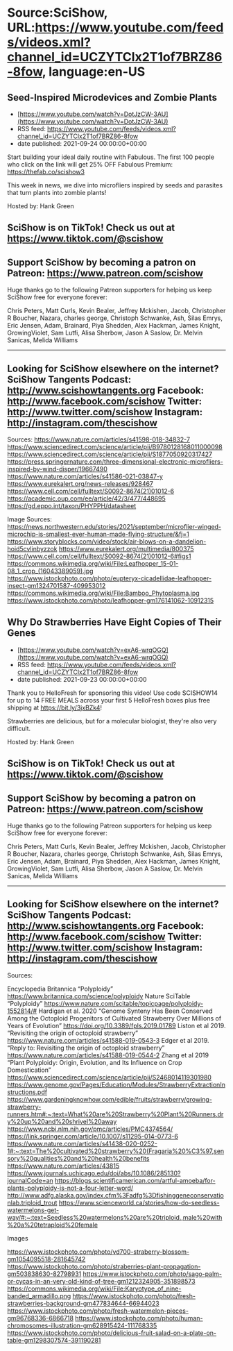 # Source:SciShow, URL:https://www.youtube.com/feeds/videos.xml?channel_id=UCZYTClx2T1of7BRZ86-8fow, language:en-US

## Seed-Inspired Microdevices and Zombie Plants
 - [https://www.youtube.com/watch?v=DotJzCW-3AU](https://www.youtube.com/watch?v=DotJzCW-3AU)
 - RSS feed: https://www.youtube.com/feeds/videos.xml?channel_id=UCZYTClx2T1of7BRZ86-8fow
 - date published: 2021-09-24 00:00:00+00:00

Start building your ideal daily routine with Fabulous. The first 100 people who click on the link will get 25% OFF Fabulous Premium: https://thefab.co/scishow3

This week in news, we dive into microfliers inspired by seeds and parasites that turn plants into zombie plants!

Hosted by: Hank Green

SciShow is on TikTok!  Check us out at https://www.tiktok.com/@scishow 
----------
Support SciShow by becoming a patron on Patreon: https://www.patreon.com/scishow
----------
Huge thanks go to the following Patreon supporters for helping us keep SciShow free for everyone forever:

Chris Peters, Matt Curls, Kevin Bealer, Jeffrey Mckishen, Jacob, Christopher R Boucher, Nazara, charles george, Christoph Schwanke, Ash, Silas Emrys, Eric Jensen, Adam, Brainard, Piya Shedden, Alex Hackman, James Knight, GrowingViolet, Sam Lutfi, Alisa Sherbow, Jason A Saslow, Dr. Melvin Sanicas, Melida Williams

----------
Looking for SciShow elsewhere on the internet?
SciShow Tangents Podcast: http://www.scishowtangents.org
Facebook: http://www.facebook.com/scishow
Twitter: http://www.twitter.com/scishow
Instagram: http://instagram.com/thescishow
----------
Sources:
https://www.nature.com/articles/s41598-018-34832-7
https://www.sciencedirect.com/science/article/pii/B9780128168011000098
https://www.sciencedirect.com/science/article/pii/S1877050920317427
https://press.springernature.com/three-dimensional-electronic-microfliers-inspired-by-wind-disper/19667490
https://www.nature.com/articles/s41586-021-03847-y
https://www.eurekalert.org/news-releases/928467
https://www.cell.com/cell/fulltext/S0092-8674(21)01012-6
https://academic.oup.com/ee/article/42/3/477/448695
https://gd.eppo.int/taxon/PHYPPH/datasheet

Image Sources:
https://news.northwestern.edu/stories/2021/september/microflier-winged-microchip-is-smallest-ever-human-made-flying-structure/&fj=1
https://www.storyblocks.com/video/stock/air-blows-on-a-dandelion-hoid5cvlinbyzzok
https://www.eurekalert.org/multimedia/800375
https://www.cell.com/cell/fulltext/S0092-8674(21)01012-6#figs1
https://commons.wikimedia.org/wiki/File:Leafhopper_15-01-08_1_crop_(16043389059).jpg
https://www.istockphoto.com/photo/eupteryx-cicadellidae-leafhopper-insect-gm1324701587-409953012
https://commons.wikimedia.org/wiki/File:Bamboo_Phytoplasma.jpg
https://www.istockphoto.com/photo/leafhopper-gm176141062-10912315

## Why Do Strawberries Have Eight Copies of Their Genes
 - [https://www.youtube.com/watch?v=exA6-wrqOGQ](https://www.youtube.com/watch?v=exA6-wrqOGQ)
 - RSS feed: https://www.youtube.com/feeds/videos.xml?channel_id=UCZYTClx2T1of7BRZ86-8fow
 - date published: 2021-09-23 00:00:00+00:00

Thank you to HelloFresh for sponsoring this video! Use code SCISHOW14 for up to 14 FREE MEALS across your first 5 HelloFresh boxes plus free shipping at https://bit.ly/3jxBZk4!

Strawberries are delicious, but for a molecular biologist, they're also very difficult.

Hosted by: Hank Green

SciShow is on TikTok!  Check us out at https://www.tiktok.com/@scishow 
----------
Support SciShow by becoming a patron on Patreon: https://www.patreon.com/scishow
----------
Huge thanks go to the following Patreon supporters for helping us keep SciShow free for everyone forever:

Chris Peters, Matt Curls, Kevin Bealer, Jeffrey Mckishen, Jacob, Christopher R Boucher, Nazara, charles george, Christoph Schwanke, Ash, Silas Emrys, Eric Jensen, Adam, Brainard, Piya Shedden, Alex Hackman, James Knight, GrowingViolet, Sam Lutfi, Alisa Sherbow, Jason A Saslow, Dr. Melvin Sanicas, Melida Williams

----------
Looking for SciShow elsewhere on the internet?
SciShow Tangents Podcast: http://www.scishowtangents.org
Facebook: http://www.facebook.com/scishow
Twitter: http://www.twitter.com/scishow
Instagram: http://instagram.com/thescishow
----------
Sources:

Encyclopedia Britannica “Polyploidy” https://www.britannica.com/science/polyploidy
Nature SciTable “Polyploidy” https://www.nature.com/scitable/topicpage/polyploidy-1552814/# 
Hardigan et al. 2020 “Genome Synteny Has Been Conserved Among the Octoploid Progenitors of Cultivated Strawberry Over Millions of Years of Evolution”  https://doi.org/10.3389/fpls.2019.01789 
Liston et al 2019. “Revisiting the origin of octoploid strawberry” https://www.nature.com/articles/s41588-019-0543-3 
Edger et al 2019. “Reply to: Revisiting the origin of octoploid strawberry” https://www.nature.com/articles/s41588-019-0544-2 
Zhang et al 2019 “Plant Polyploidy: Origin, Evolution, and Its Influence on Crop Domestication” https://www.sciencedirect.com/science/article/pii/S2468014119301980 
https://www.genome.gov/Pages/Education/Modules/StrawberryExtractionInstructions.pdf 
https://www.gardeningknowhow.com/edible/fruits/strawberry/growing-strawberry-runners.htm#:~:text=What%20are%20Strawberry%20Plant%20Runners,dry%20up%20and%20shrivel%20away 
https://www.ncbi.nlm.nih.gov/pmc/articles/PMC4374564/
https://link.springer.com/article/10.1007/s11295-014-0773-6
https://www.nature.com/articles/s41438-020-0252-1#:~:text=The%20cultivated%20strawberry%20(Fragaria%20%C3%97,sensory%20qualities%20and%20health%20benefits 
https://www.nature.com/articles/43815 
https://www.journals.uchicago.edu/doi/abs/10.1086/285130?journalCode=an 
https://blogs.scientificamerican.com/artful-amoeba/for-plants-polyploidy-is-not-a-four-letter-word/ 
http://www.adfg.alaska.gov/index.cfm%3Fadfg%3Dfishinggeneconservationlab.triploid_trout 
https://www.scienceworld.ca/stories/how-do-seedless-watermelons-get-way/#:~:text=Seedless%20watermelons%20are%20triploid.,male%20with%20a%20tetraploid%20female 


Images

https://www.istockphoto.com/photo/vd700-straberry-blossom-gm1054095518-281645742
https://www.istockphoto.com/photo/straberries-plant-propagation-gm503838630-82798931
https://www.istockphoto.com/photo/sago-palm-or-cycas-in-an-very-old-kind-of-tree-gm1212324905-351898573
https://commons.wikimedia.org/wiki/File:Karyotype_of_nine-banded_armadillo.png
https://www.istockphoto.com/photo/fresh-strawberries-background-gm477834644-66944023
https://www.istockphoto.com/photo/fresh-watermelon-pieces-gm96768336-6866718
https://www.istockphoto.com/photo/human-chromosomes-illustration-gm628915424-111768335
https://www.istockphoto.com/photo/delicious-fruit-salad-on-a-plate-on-table-gm1298307574-391190281

